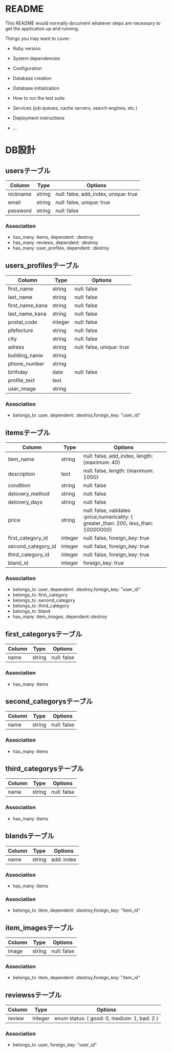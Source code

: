 # README

This README would normally document whatever steps are necessary to get the
application up and running.

Things you may want to cover:

* Ruby version

* System dependencies

* Configuration

* Database creation

* Database initialization

* How to run the test suite

* Services (job queues, cache servers, search engines, etc.)

* Deployment instructions

* ...

# DB設計

## usersテーブル

|Column|Type|Options|
|------|----|-------|
|nickname|string|null: false, add_index, unique: true|
|email|string|null: false, unique: true|
|password|string|null: false|

### Association
- has_many :items, dependent: :destroy
- has_many :reviews, dependent: :destroy
- has_many :user_profiles, dependent: :destroy

## users_profilesテーブル

|Column|Type|Options|
|------|----|-------|
|first_name|string|null: false|
|last_name|string|null: false|
|first_name_kana|string|null: false|
|last_name_kana|string|null: false|
|postal_code|integer|null: false|
|pfefecture|string|null: false|
|city|string|null: false|
|adress|string|null: false, unique: true|
|building_name|string||
|phone_number|string||
|birthday|date|null: false|
|profile_text|text||
|user_image|string||

### Association
- belongs_to :user, dependent: :destroy,foreign_key: "user_id"

## itemsテーブル

|Column|Type|Options|
|------|----|-------|
|item_name|string|null: false, add_index, length: {maximum: 40}|
|description|text|null: false, length: {maximum: 1000}|
|condition|string|null: false|
|delovery_method|string|null: false|
|delovery_days|string|null: false|
|price|string|null: false, validates :price,numericality: { greater_than: 200, less_than: 10000000}|
|first_category_id|integer|null: false, foreign_key: true|
|second_category_id|integer|null: false, foreign_key: true|
|third_category_id|integer|null: false, foreign_key: true|
|bland_id|integer|foreign_key: true|

### Association
- belongs_to :user, dependent: :destroy,foreign_key: "user_id"
- belongs_to :first_category
- belongs_to :second_category
- belongs_to :third_category
- belongs_to :bland
- has_many :item_images, dependent::destroy

## first_categorysテーブル

|Column|Type|Options|
|------|----|-------|
|name|string|null: false|


### Association
- has_many :items

## second_categorysテーブル

|Column|Type|Options|
|------|----|-------|
|name|string|null: false|


### Association
- has_many :items

## third_categorysテーブル

|Column|Type|Options|
|------|----|-------|
|name|string|null: false|


### Association
- has_many :items

## blandsテーブル

|Column|Type|Options|
|------|----|-------|
|name|string|add: index|


### Association
- has_many :items

### Association
- belongs_to :item, dependent: :destroy,foreign_key: "item_id"

## item_imagesテーブル

|Column|Type|Options|
|------|----|-------|
|image|string|null: false|


### Association
- belongs_to :item, dependent: :destroy,foreign_key: "item_id"

## reviewssテーブル

|Column|Type|Options|
|------|----|-------|
|review|integer|enum status: { good: 0, medium: 1, bad: 2 }|


### Association
- belongs_to :user, foreign_key: "user_id"
